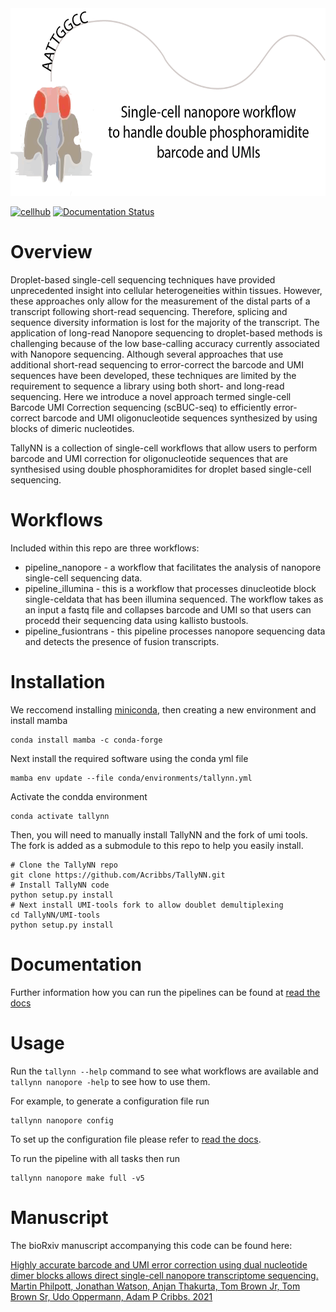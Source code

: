 
<img src="img/Nanopore-workflow.png" height=300>


[![cellhub](https://github.com/Acribbs/TallyNN/actions/workflows/aattggcc_python.yml/badge.svg)](https://github.com/Acribbs/TallyNN/actions/workflows/aattggcc_python.yml) 
[![Documentation Status](https://readthedocs.org/projects/tallynn/badge/?version=latest)](https://tallynn.readthedocs.io/en/latest/?badge=latest)
      


Overview
========

Droplet-based single-cell sequencing techniques have provided unprecedented insight into cellular heterogeneities within tissues. However, these approaches only allow for the measurement of the distal parts of a transcript following short-read sequencing. Therefore, splicing and sequence diversity information is lost for the majority of the transcript. The application of long-read Nanopore sequencing to droplet-based methods is challenging because of the low base-calling accuracy currently associated with Nanopore sequencing. Although several approaches that use additional short-read sequencing to error-correct the barcode and UMI sequences have been developed, these techniques are limited by the requirement to sequence a library using both short- and long-read sequencing. Here we introduce a novel approach termed single-cell Barcode UMI Correction sequencing (scBUC-seq) to efficiently error-correct barcode and UMI oligonucleotide sequences synthesized by using blocks of dimeric nucleotides.

TallyNN is a collection of single-cell workflows that allow users to perform barcode and UMI correction
for oligonucleotide sequences that are synthesised using double phosphoramidites for droplet based
single-cell sequencing.

Workflows
=========

Included within this repo are three workflows:

* pipeline_nanopore - a workflow that facilitates the analysis of nanopore single-cell sequencing data. 
* pipeline_illumina - this is a workflow that processes dinucleotide block single-celdata that has been illumina sequenced. The workflow takes as an input a fastq file and collapses barcode and UMI so that users can procedd their sequencing data using kallisto bustools.
* pipeline_fusiontrans - this pipeline processes nanopore sequencing data and detects the presence of fusion transcripts.  


Installation
============

We reccomend installing [miniconda](https://docs.conda.io/en/latest/miniconda.html), then creating
a new environment and install mamba

  ```
  conda install mamba -c conda-forge
  ```
  
Next install the required software using the conda yml file 

  ```
  mamba env update --file conda/environments/tallynn.yml
  ```

Activate the condda environment

  ```
  conda activate tallynn
  ```

Then, you will need to manually install TallyNN and the fork of umi tools. The fork is added as a submodule to this
repo to help you easily install.

  ```
  # Clone the TallyNN repo
  git clone https://github.com/Acribbs/TallyNN.git
  # Install TallyNN code
  python setup.py install
  # Next install UMI-tools fork to allow doublet demultiplexing
  cd TallyNN/UMI-tools
  python setup.py install
  ```

Documentation
=============

Further information how you can run the pipelines can be found at [read the docs](https://tallynn.readthedocs.io/en/latest/)

Usage
=====

Run the ``tallynn --help`` command to see what workflows are available and ``tallynn nanopore -help`` to see how to use them.


For example, to generate a configuration file run

   ```
   tallynn nanopore config
   ```

To set up the configuration file please refer to [read the docs](https://tallynn.readthedocs.io/en/latest/getting_started/Tutorial.html#modify-the-config-file).

To run the pipeline with all tasks then run
   
   ```
   tallynn nanopore make full -v5 
   ```

Manuscript
==========

The bioRxiv manuscript accompanying this code can be found here: 

[Highly accurate barcode and UMI error correction using dual nucleotide dimer blocks allows direct single-cell nanopore transcriptome sequencing. Martin Philpott, Jonathan Watson, Anjan Thakurta, Tom Brown Jr, Tom Brown Sr, Udo Oppermann, Adam P Cribbs. 2021](https://www.biorxiv.org/content/10.1101/2021.01.18.427145v1)
